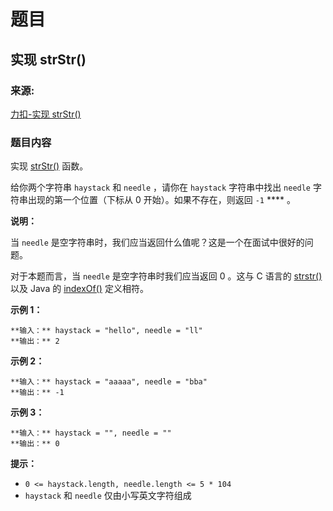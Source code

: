 # 题目

## 实现 strStr()

### 来源:

[力扣-实现 strStr()](https://leetcode-cn.com/problems/implement-strstr)

### 题目内容

实现 [strStr()](https://baike.baidu.com/item/strstr/811469) 函数。

给你两个字符串 `haystack` 和 `needle` ，请你在 `haystack` 字符串中找出 `needle` 字符串出现的第一个位置（下标从
0 开始）。如果不存在，则返回 `-1` **** 。

**说明：**

当 `needle` 是空字符串时，我们应当返回什么值呢？这是一个在面试中很好的问题。

对于本题而言，当 `needle` 是空字符串时我们应当返回 0 。这与 C 语言的
[strstr()](https://baike.baidu.com/item/strstr/811469) 以及 Java 的
[indexOf()](https://docs.oracle.com/javase/7/docs/api/java/lang/String.html#indexOf\(java.lang.String\))
定义相符。

**示例 1：**

    
    
    **输入：** haystack = "hello", needle = "ll"
    **输出：** 2
    

**示例 2：**

    
    
    **输入：** haystack = "aaaaa", needle = "bba"
    **输出：** -1
    

**示例 3：**

    
    
    **输入：** haystack = "", needle = ""
    **输出：** 0
    

**提示：**

  * `0 <= haystack.length, needle.length <= 5 * 104`
  * `haystack` 和 `needle` 仅由小写英文字符组成

